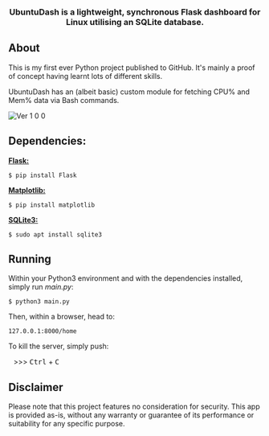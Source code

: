 <div align="center">
	<h3>UbuntuDash is a lightweight, synchronous Flask dashboard for Linux utilising an SQLite database.</h3>
</div>

## About
This is my first ever Python project published to GitHub. It's mainly a proof of concept having learnt lots of different skills.

UbuntuDash has an (albeit basic) custom module for fetching CPU% and Mem% data via Bash commands.

![Ver 1 0 0](https://github.com/flonel/UbuntuDash/assets/135614626/af7aeeeb-ea22-42a9-a45a-f36233c4469a)

## Dependencies:
[**Flask:**](https://flask.palletsprojects.com/en/3.0.x/)

```
$ pip install Flask
```

[**Matplotlib:**](https://matplotlib.org/stable/index.html)

```
$ pip install matplotlib
```

[**SQLite3:**](https://docs.python.org/3/library/sqlite3.html)

```
$ sudo apt install sqlite3
```

## Running
Within your Python3 environment and with the dependencies installed, simply run _main.py_:

```
$ python3 main.py
```

Then, within a browser, head to: 

`127.0.0.1:8000/home`

To kill the server, simply push: 

⠀>>> <kbd>Ctrl</kbd> + <kbd>C</kbd>

## Disclaimer
Please note that this project features no consideration for security. This app is provided as-is, without any warranty or guarantee of its performance or suitability for any specific purpose.
